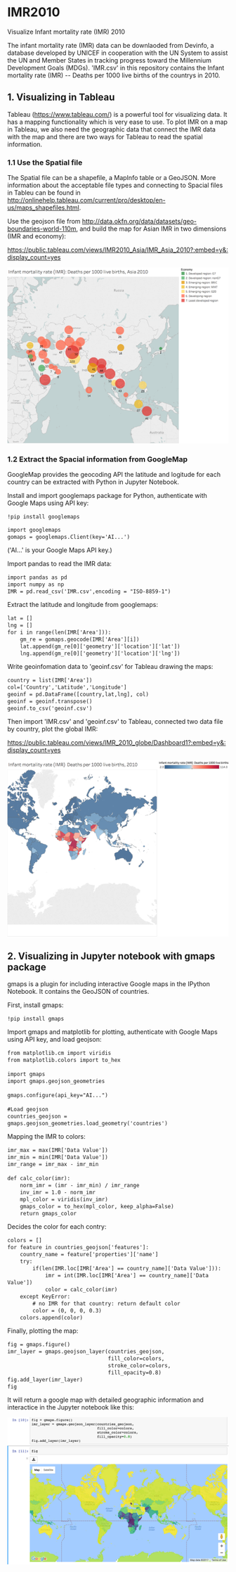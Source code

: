 # IMR2010
Visualize Infant mortality rate (IMR) 2010

The infant mortality rate (IMR) data can be downlaoded from Devinfo, a database developed by UNICEF in cooperation with the UN System to assist the UN and Member States in tracking progress toward the Millennium Development Goals (MDGs). 'IMR.csv' in this repository contains the Infant mortality rate (IMR) -- Deaths per 1000 live births of the countrys in 2010.

## 1. Visualizing in Tableau

Tableau (https://www.tableau.com/) is a powerful tool for visualizing data. It has a mapping functionality which is very ease to use. To plot IMR on a map in Tableau, we also need the geographic data that connect the IMR data with the map and there are two ways for Tableau to read the spatial information.

### 1.1 Use the Spatial file

The Spatial file can be a shapefile, a MapInfo table or a GeoJSON. More information about the acceptable file types and connecting to Spacial files in Tableu can be found in http://onlinehelp.tableau.com/current/pro/desktop/en-us/maps_shapefiles.html. 

Use the geojson file from http://data.okfn.org/data/datasets/geo-boundaries-world-110m, and build the map for Asian IMR in two dimensions (IMR and economy): 

https://public.tableau.com/views/IMR2010_Asia/IMR_Asia_2010?:embed=y&:display_count=yes

![Embed Code](IMR_Asia_2010.png)

### 1.2 Extract the Spacial information from GoogleMap

GoogleMap provides the geocoding API the latitude and logitude for each country can be extracted with Python in Jupyter Notebook.

Install and import googlemaps package for Python, authenticate with Google Maps using API key:
```
!pip install googlemaps
```

```
import googlemaps
gomaps = googlemaps.Client(key='AI...')
```
('AI...' is your Google Maps API key.)

Import pandas to read the IMR data:
```
import pandas as pd
import numpy as np 
IMR = pd.read_csv('IMR.csv',encoding = "ISO-8859-1")
```

Extract the latitude and longitude from googlemaps:
```
lat = []
lng = []
for i in range(len(IMR['Area'])):
    gm_re = gomaps.geocode(IMR['Area'][i])
    lat.append(gm_re[0]['geometry']['location']['lat'])
    lng.append(gm_re[0]['geometry']['location']['lng']) 
```

Write geoinfomation data to 'geoinf.csv' for Tableau drawing the maps:
```
country = list(IMR['Area'])
col=['Country','Latitude','Longitude']
geoinf = pd.DataFrame([country,lat,lng], col)
geoinf = geoinf.transpose()
geoinf.to_csv('geoinf.csv')
```

Then import 'IMR.csv' and 'geoinf.csv' to Tableau, connected two data file by country, plot the global IMR:

https://public.tableau.com/views/IMR_2010_globe/Dashboard1?:embed=y&:display_count=yes

![Embed Code](IMR_Globe.png)


## 2. Visualizing in Jupyter notebook with gmaps package

gmaps is a plugin for including interactive Google maps in the IPython Notebook. It contains the GeoJSON of countries.

First, install gmaps:
```
!pip install gmaps
```
Import gmaps and matplotlib for plotting, authenticate with Google Maps using API key, and load geojson:
```
from matplotlib.cm import viridis
from matplotlib.colors import to_hex

import gmaps
import gmaps.geojson_geometries

gmaps.configure(api_key="AI...")

#Load geojson
countries_geojson = gmaps.geojson_geometries.load_geometry('countries')
```

Mapping the IMR to colors:
```
imr_max = max(IMR['Data Value'])
imr_min = min(IMR['Data Value'])
imr_range = imr_max - imr_min

def calc_color(imr):
    norm_imr = (imr - imr_min) / imr_range
    inv_imr = 1.0 - norm_imr
    mpl_color = viridis(inv_imr)
    gmaps_color = to_hex(mpl_color, keep_alpha=False)
    return gmaps_color
```

Decides the color for each contry:
```
colors = []
for feature in countries_geojson['features']:
    country_name = feature['properties']['name']
    try:
        if(len(IMR.loc[IMR['Area'] == country_name]['Data Value'])):
            imr = int(IMR.loc[IMR['Area'] == country_name]['Data Value'])
            color = calc_color(imr)
    except KeyError:
        # no IMR for that country: return default color
        color = (0, 0, 0, 0.3)
    colors.append(color)
```

Finally, plotting the map:
```
fig = gmaps.figure()
imr_layer = gmaps.geojson_layer(countries_geojson, 
                                fill_color=colors, 
                                stroke_color=colors,
                                fill_opacity=0.8)
fig.add_layer(imr_layer)
fig
```

It will return a google map with detailed geographic information and interactice in the Jupyter notebook like this:

![Embed Code](MAPS.png)













